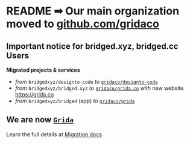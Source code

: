 # README ➡ Our main organization moved to [github.com/gridaco](https://github.com/gridaco)

## Important notice for bridged.xyz, bridged.cc Users

**Migrated projects & services**
- _from_ `bridgedxyz/designto-code` _to_ [`gridaco/designto-code`](https://github.com/gridaco/designto-code)
- _from_ `bridgedxyz/bridged.xyz` _to_ [`gridaco/grida.co`](https://github.com/gridaco/grida.co) _with_ new website https://grida.co
- _from_ `bridgedxyz/bridged` (app) _to_ [`gridaco/grida`](https://github.com/gridaco/grida)

## We are now [`Grida`](https://grida.co)

Learn the full details at [Migration docs](https://www.notion.so/grida/2021-Q3-Grida-initial-71651f97872a411897b9bbb438b4c671)
